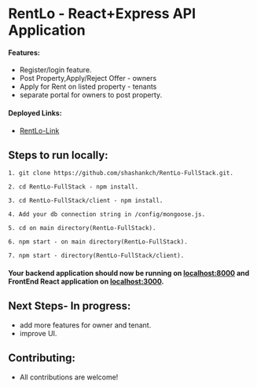 # RentLo - React+Express API Application

#### Features:

- Register/login feature.
- Post Property,Apply/Reject Offer - owners
- Apply for Rent on listed property - tenants
- separate portal for owners to post property.

#### Deployed Links:

- [RentLo-Link](https://rentlo-project.herokuapp.com/)

## Steps to run locally:

```
1. git clone https://github.com/shashankch/RentLo-FullStack.git.

2. cd RentLo-FullStack - npm install.

3. cd RentLo-FullStack/client - npm install.

4. Add your db connection string in /config/mongoose.js.

5. cd on main directory(RentLo-FullStack).

6. npm start - on main directory(RentLo-FullStack).

7. npm start - directory(RentLo-FullStack/client).

```

#### Your backend application should now be running on [localhost:8000](https://github.com/shashankch/RentLo-FullStack) and FrontEnd React application on [localhost:3000](https://github.com/shashankch/RentLo-FullStack).

## Next Steps- In progress:

- add more features for owner and tenant.
- improve UI.

## Contributing:

- All contributions are welcome!
